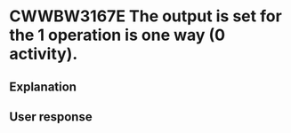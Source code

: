 # CWWBW3167E The output is set for the 1 operation is one way (0 activity).

## Explanation

## User response